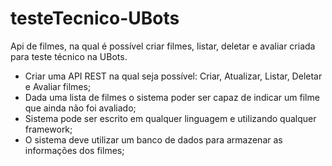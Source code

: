 # testeTecnico-UBots
Api de filmes, na qual é possível criar filmes, listar, deletar e avaliar criada para teste técnico na UBots.

- Criar uma API REST na qual seja possível: Criar, Atualizar, Listar, Deletar e Avaliar filmes;
- Dada uma lista de filmes o sistema poder ser capaz de indicar um filme que ainda não foi avaliado;
- Sistema pode ser escrito em qualquer linguagem e utilizando qualquer framework;
- O sistema deve utilizar um banco de dados para armazenar as informações dos filmes;

